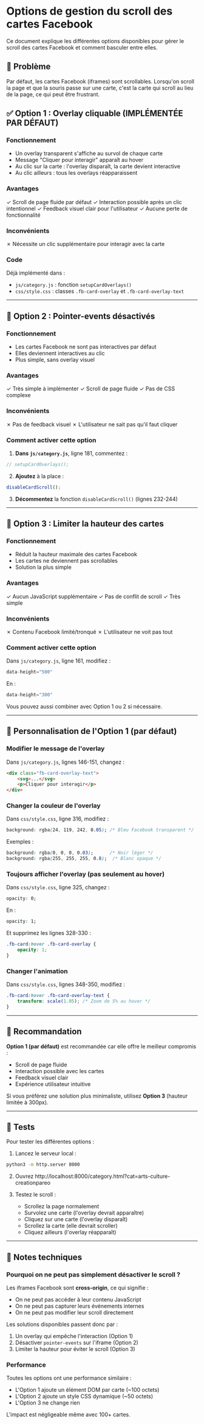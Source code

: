 # Options de gestion du scroll des cartes Facebook

Ce document explique les différentes options disponibles pour gérer le scroll des cartes Facebook et comment basculer entre elles.

## 🎯 Problème

Par défaut, les cartes Facebook (iframes) sont scrollables. Lorsqu'on scroll la page et que la souris passe sur une carte, c'est la carte qui scroll au lieu de la page, ce qui peut être frustrant.

## ✅ Option 1 : Overlay cliquable (IMPLÉMENTÉE PAR DÉFAUT)

### Fonctionnement
- Un overlay transparent s'affiche au survol de chaque carte
- Message "Cliquer pour interagir" apparaît au hover
- Au clic sur la carte : l'overlay disparaît, la carte devient interactive
- Au clic ailleurs : tous les overlays réapparaissent

### Avantages
✓ Scroll de page fluide par défaut
✓ Interaction possible après un clic intentionnel
✓ Feedback visuel clair pour l'utilisateur
✓ Aucune perte de fonctionnalité

### Inconvénients
✗ Nécessite un clic supplémentaire pour interagir avec la carte

### Code
Déjà implémenté dans :
- `js/category.js` : fonction `setupCardOverlays()`
- `css/style.css` : classes `.fb-card-overlay` et `.fb-card-overlay-text`

---

## 🔄 Option 2 : Pointer-events désactivés

### Fonctionnement
- Les cartes Facebook ne sont pas interactives par défaut
- Elles deviennent interactives au clic
- Plus simple, sans overlay visuel

### Avantages
✓ Très simple à implémenter
✓ Scroll de page fluide
✓ Pas de CSS complexe

### Inconvénients
✗ Pas de feedback visuel
✗ L'utilisateur ne sait pas qu'il faut cliquer

### Comment activer cette option

1. **Dans `js/category.js`**, ligne 181, commentez :
```javascript
// setupCardOverlays();
```

2. **Ajoutez** à la place :
```javascript
disableCardScroll();
```

3. **Décommentez** la fonction `disableCardScroll()` (lignes 232-244)

---

## 📏 Option 3 : Limiter la hauteur des cartes

### Fonctionnement
- Réduit la hauteur maximale des cartes Facebook
- Les cartes ne deviennent pas scrollables
- Solution la plus simple

### Avantages
✓ Aucun JavaScript supplémentaire
✓ Pas de conflit de scroll
✓ Très simple

### Inconvénients
✗ Contenu Facebook limité/tronqué
✗ L'utilisateur ne voit pas tout

### Comment activer cette option

Dans `js/category.js`, ligne 161, modifiez :
```javascript
data-height="500"
```

En :
```javascript
data-height="300"
```

Vous pouvez aussi combiner avec Option 1 ou 2 si nécessaire.

---

## 🎨 Personnalisation de l'Option 1 (par défaut)

### Modifier le message de l'overlay

Dans `js/category.js`, lignes 146-151, changez :
```html
<div class="fb-card-overlay-text">
    <svg>...</svg>
    <p>Cliquer pour interagir</p>
</div>
```

### Changer la couleur de l'overlay

Dans `css/style.css`, ligne 316, modifiez :
```css
background: rgba(24, 119, 242, 0.05); /* Bleu Facebook transparent */
```

Exemples :
```css
background: rgba(0, 0, 0, 0.03);      /* Noir léger */
background: rgba(255, 255, 255, 0.8);  /* Blanc opaque */
```

### Toujours afficher l'overlay (pas seulement au hover)

Dans `css/style.css`, ligne 325, changez :
```css
opacity: 0;
```

En :
```css
opacity: 1;
```

Et supprimez les lignes 328-330 :
```css
.fb-card:hover .fb-card-overlay {
    opacity: 1;
}
```

### Changer l'animation

Dans `css/style.css`, lignes 348-350, modifiez :
```css
.fb-card:hover .fb-card-overlay-text {
    transform: scale(1.05); /* Zoom de 5% au hover */
}
```

---

## 🔧 Recommandation

**Option 1 (par défaut)** est recommandée car elle offre le meilleur compromis :
- Scroll de page fluide
- Interaction possible avec les cartes
- Feedback visuel clair
- Expérience utilisateur intuitive

Si vous préférez une solution plus minimaliste, utilisez **Option 3** (hauteur limitée à 300px).

---

## 🧪 Tests

Pour tester les différentes options :

1. Lancez le serveur local :
```bash
python3 -m http.server 8000
```

2. Ouvrez http://localhost:8000/category.html?cat=arts-culture-creationpareo

3. Testez le scroll :
   - Scrollez la page normalement
   - Survolez une carte (l'overlay devrait apparaître)
   - Cliquez sur une carte (l'overlay disparaît)
   - Scrollez la carte (elle devrait scroller)
   - Cliquez ailleurs (l'overlay réapparaît)

---

## 📝 Notes techniques

### Pourquoi on ne peut pas simplement désactiver le scroll ?

Les iframes Facebook sont **cross-origin**, ce qui signifie :
- On ne peut pas accéder à leur contenu JavaScript
- On ne peut pas capturer leurs événements internes
- On ne peut pas modifier leur scroll directement

Les solutions disponibles passent donc par :
1. Un overlay qui empêche l'interaction (Option 1)
2. Désactiver `pointer-events` sur l'iframe (Option 2)
3. Limiter la hauteur pour éviter le scroll (Option 3)

### Performance

Toutes les options ont une performance similaire :
- L'Option 1 ajoute un élément DOM par carte (~100 octets)
- L'Option 2 ajoute un style CSS dynamique (~50 octets)
- L'Option 3 ne change rien

L'impact est négligeable même avec 100+ cartes.

